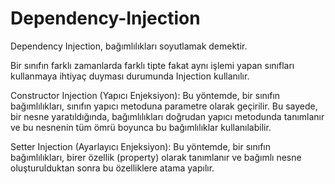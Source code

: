 # Dependency-Injection

Dependency Injection, bağımlılıkları soyutlamak demektir.

Bir sınıfın farklı zamanlarda farklı tipte fakat aynı işlemi yapan sınıfları kullanmaya ihtiyaç duyması durumunda Injection kullanılır.

Constructor Injection (Yapıcı Enjeksiyon): Bu yöntemde, bir sınıfın bağımlılıkları, sınıfın yapıcı metoduna parametre olarak geçirilir. 
Bu sayede, bir nesne yaratıldığında, bağımlılıkları doğrudan yapıcı metodunda tanımlanır ve bu nesnenin tüm ömrü boyunca bu bağımlılıklar kullanılabilir.

Setter Injection (Ayarlayıcı Enjeksiyon): Bu yöntemde, bir sınıfın bağımlılıkları, birer özellik (property) olarak tanımlanır ve bağımlı nesne oluşturulduktan sonra bu özelliklere atama yapılır.

